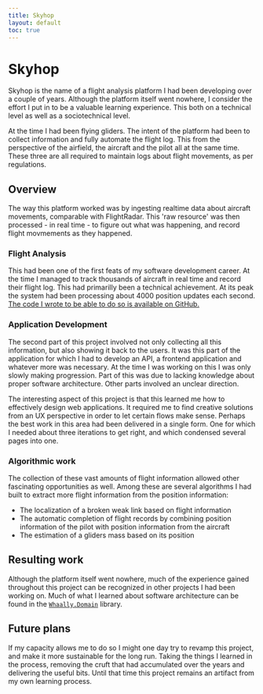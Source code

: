 ```yaml
---
title: Skyhop
layout: default
toc: true
---
```


# Skyhop

Skyhop is the name of a flight analysis platform I had been developing over a couple of years. Although the platform itself went nowhere, I consider the effort I put in to be a valuable learning experience. This both on a technical level as well as a sociotechnical level.

At the time I had been flying gliders. The intent of the platform had been to collect information and fully automate the flight log. This from the perspective of the airfield, the aircraft and the pilot all at the same time. These three are all required to maintain logs about flight movements, as per regulations.

## Overview
The way this platform worked was by ingesting realtime data about aircraft movements, comparable with FlightRadar. This 'raw resource' was then processed - in real time - to figure out what was happening, and record flight movmements as they happened.

### Flight Analysis
This had been one of the first feats of my software development career. At the time I managed to track thousands of aircraft in real time and record their flight log. This had primarilly been a technical achievement. At its peak the system had been processing about 4000 position updates each second. [The code I wrote to be able to do so is available on GitHub.](https://github.com/skyhop/flightanalysis)

### Application Development
The second part of this project involved not only collecting all this information, but also showing it back to the users. It was this part of the application for which I had to develop an API, a frontend application and whatever more was necessary. At the time I was working on this I was only slowly making progression. Part of this was due to lacking knowledge about proper software architecture. Other parts involved an unclear direction.

The interesting aspect of this project is that this learned me how to effectively design web applications. It required me to find creative solutions from an UX perspective in order to let certain flows make sense. Perhaps the best work in this area had been delivered in a single form. One for which I needed about three iterations to get right, and which condensed several pages into one.

### Algorithmic work
The collection of these vast amounts of flight information allowed other fascinating opportunities as well. Among these are several algorithms I had built to extract more flight information from the position information:

- The localization of a broken weak link based on flight information
- The automatic completion of flight records by combining position information of the pilot with position information from the aircraft
- The estimation of a gliders mass based on its position

## Resulting work
Although the platform itself went nowhere, much of the experience gained throughout this project can be recognized in other projects I had been working on. Much of what I learned about software architecture can be found in the [`Whaally.Domain`](https://github.com/whaally/domain) library.

## Future plans
If my capacity allows me to do so I might one day try to revamp this project, and make it more sustainable for the long run. Taking the things I learned in the process, removing the cruft that had accumulated over the years and delivering the useful bits. Until that time this project remains an artifact from my own learning process.
